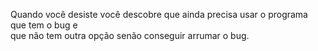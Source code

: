 Quando você desiste você descobre que ainda precisa usar o programa que tem o bug e  
que não tem outra opção senão conseguir arrumar o bug.
